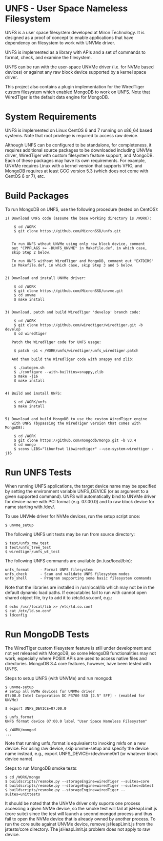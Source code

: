 UNFS - User Space Nameless Filesystem
=====================================

UNFS is a user space filesystem developed at Miron Technology.
It is designed as a proof of concept to enable applications that
have dependency on filesystem to work with UNVMe driver.

UNFS is implemented as a library with APIs and a set of commands to format,
check, and examine the filesystem.

UNFS can be run with the user-space UNVMe driver (i.e. for NVMe based
devices) or against any raw block device supported by a kernel space driver.

This project also contains a plugin implementation for the WiredTiger
custom filesystem which enabled MongoDB to work on UNFS.  Note that
WiredTiger is the default data engine for MongoDB.



System Requirements
===================

UNFS is implemented on Linux CentOS 6 and 7 running on x86_64 based systems.
Note that root privilege is required to access raw device.

Although UNFS can be configured to be standalone, for completeness,
it requires additional source packages to be downloaded including UNVMe
driver, WiredTiger with custom filesystem feature support, and MongoDB.
Each of these packages may have its own requirements.  For example,
UNVMe requires Linux with a kernel version that supports VFIO, and
MongoDB requires at least GCC version 5.3 (which does not come with
CentOS 6 or 7), etc.



Build Packages
==============

To run MongoDB on UNFS, use the following procedure (tested on CentOS):

    1) Download UNFS code (assume the base working directory is /WORK):

        $ cd /WORK
        $ git clone https://github.com/MicronSSD/unfs.git


       To run UNFS wthout UNVMe using only raw block device, comment
       out "CPPFLAGS += -DUNFS_UNVME" in Makefile.def, in which case,
       skip Step 2 below.

       To run UNFS without WiredTiger and MongoDB, comment out "EXTDIRS"
       in Makefile.def, in which case, skip Step 3 and 5 below.


    2) Download and install UNVMe driver:

        $ cd /WORK
        $ git clone https://github.com/MicronSSD/unvme.git
        $ cd unvme
        $ make install


    3) Download, patch and build WiredTiger 'develop' branch code:

        $ cd /WORK
        $ git clone https://github.com/wiredtiger/wiredtiger.git -b develop
        $ cd wiredtiger

       Patch the WiredTiger code for UNFS usage:

        $ patch -p1 < /WORK/unfs/wiredtiger/unfs_wiredtiger.patch

       And then build the WiredTiger code with snappy and zlib:

        $ ./autogen.sh
        $ ./configure --with-builtins=snappy,zlib
        $ make -j16
        $ make install


    4) Build and install UNFS:

        $ cd /WORK/unfs
        $ make install


    5) Download and build MongoDB to use the custom WiredTiger engine
       with UNFS (bypassing the WiredTiger version that comes with MongoDB):

        $ cd /WORK
        $ git clone https://github.com/mongodb/mongo.git -b v3.4
        $ cd mongo
        $ scons LIBS="libunfswt libwiredtiger" --use-system-wiredtiger -j16



Run UNFS Tests
==============

When running UNFS applications, the target device name may be specified
by setting the environment variable UNFS_DEVICE (or as argument to a
given supported command).  UNFS will automatically bind to UNVMe driver
for device name with PCI format (e.g. 07:00.0) and to raw block device
for name starting with /dev/.


To use UNVMe driver for NVMe devices, run the setup script once:

    $ unvme_setup


The following UNFS unit tests may be run from source directory:

    $ test/unfs_rmw_test
    $ test/unfs_tree_test
    $ wiredtiger/unfs_wt_test


The following UNFS commands are available (in /usr/local/bin):

    unfs_format     - Format UNFS filesystem
    unfs_check      - Scan and validate UNFS filesystem nodes
    unfs_shell      - Program supporting some basic filesystem commands


Note that the libraries are installed in /usr/local/lib which may not be
in the default dynamic load paths.  If executables fail to run with
cannot open shared object file, try to add it to /etc/ld.so.conf, e.g.:

    $ echo /usr/local/lib >> /etc/ld.so.conf
    $ cat /etc/ld.so.conf
    $ ldconfig



Run MongoDB Tests
=================

The WiredTiger custom filesystem feature is still under development and
not yet released with MongoDB, so some MongoDB functionalities may not work,
especially where POSIX APIs are used to access native files and directories.
MongoDB 3.4 core features, however, have been tested with UNFS.

Steps to setup UNFS (with UNVMe) and run mongod:

    $ unvme-setup
    # Setup all NVMe devices for UNVMe driver
    07:00.0 Intel Corporation DC P3700 SSD [2.5" SFF] - (enabled for UNVMe)

    $ export UNFS_DEVICE=07:00.0

    $ unfs_format
    UNFS format device 07:00.0 label "User Space Nameless Filesystem"

    $ /WORK/mongod
    ...

Note that running unfs_format is equivalent to invoking mkfs on a new device.
For using raw device, skip unvme-setup and specify the device name instead,
e.g., export UNFS_DEVICE=/dev/nvme0n1 (or whatever block device name).


Steps to run MongoDB smoke tests:

    $ cd /WORK/mongo
    $ buildscripts/resmoke.py --storageEngine=wiredTiger --suites=core
    $ buildscripts/resmoke.py --storageEngine=wiredTiger --suites=dbtest
    $ buildscripts/resmoke.py --storageEngine=wiredTiger --suites=unittests

It should be noted that the UNVMe driver only suports one process accessing
a given NVMe device, so the smoke test will fail at jsHeapLimit.js (core suite)
since the test will launch a second mongod process and thus fail to open the
NVMe device that is already owned by another process.  To run the core suite
against UNVMe device, remove jsHeapLimit.js from the jstests/core directory.
The jsHeapLimit.js problem does not apply to raw device.

